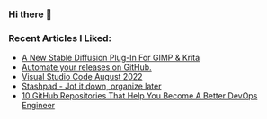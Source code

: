 ### Hi there 👋

<!--
**AporiaAviel/AporiaAviel** is a ✨ _special_ ✨ repository because its `README.md` (this file) appears on your GitHub profile.

Here are some ideas to get you started:

- 🔭 I’m currently working on ...
- 🌱 I’m currently learning ...
- 👯 I’m looking to collaborate on ...
- 🤔 I’m looking for help with ...
- 💬 Ask me about ...
- 📫 How to reach me: ...
- 😄 Pronouns: ...
- ⚡ Fun fact: ...
-->

### Recent Articles I Liked:
<!-- daily.dev BOOKMARKS:START -->
- [A New Stable Diffusion Plug-In For GIMP &amp; Krita](https://app.daily.dev/posts/l5_gLJxIj?utm_source=rss&utm_medium=bookmarks&utm_campaign=hkZyw3MsbnmTEcaw1gWnR)
- [Automate your releases on GitHub.](https://app.daily.dev/posts/QTzl8rLK2?utm_source=rss&utm_medium=bookmarks&utm_campaign=hkZyw3MsbnmTEcaw1gWnR)
- [Visual Studio Code August 2022](https://app.daily.dev/posts/Z1gq4iPFT?utm_source=rss&utm_medium=bookmarks&utm_campaign=hkZyw3MsbnmTEcaw1gWnR)
- [Stashpad - Jot it down, organize later](https://app.daily.dev/posts/Dm6Q_qYsF?utm_source=rss&utm_medium=bookmarks&utm_campaign=hkZyw3MsbnmTEcaw1gWnR)
- [10 GitHub Repositories That Help You Become A Better DevOps Engineer](https://app.daily.dev/posts/bQ6bDwQJS?utm_source=rss&utm_medium=bookmarks&utm_campaign=hkZyw3MsbnmTEcaw1gWnR)
<!-- daily.dev BOOKMARKS:END -->
